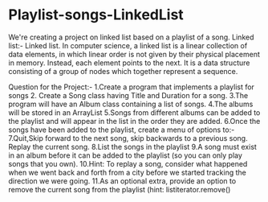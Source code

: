 # Playlist-songs-LinkedList
We're creating a project on linked list based on a playlist of a song.
 Linked list:-
 Linked list. In computer science, a linked list is a linear collection of data elements, in which linear order is not given by their     physical placement in memory. Instead, each element points to the next. It is a data structure consisting of a group of nodes which  together represent a sequence.

 Question for the Project:-
 1.Create a program that implements a playlist for songs
 2. Create a Song class having Title and Duration for a song.
 3.The program will have an Album class containing a list of songs.
 4.The albums will be stored in an ArrayList
 5.Songs from different albums can be added to the playlist and will appear in the list in the order
   they are added.
 6.Once the songs have been added to the playlist, create a menu of options to:-
 7.Quit,Skip forward to the next song, skip backwards to a previous song.  Replay the current song.
 8.List the songs in the playlist
 9.A song must exist in an album before it can be added to the playlist (so you can only play songs that
   you own).
 10.Hint:  To replay a song, consider what happened when we went back and forth from a city before we
    started tracking the direction we were going.
 11.As an optional extra, provide an option to remove the current song from the playlist
  (hint: listiterator.remove()
